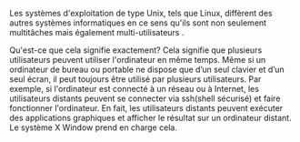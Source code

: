 Les systèmes d'exploitation de type Unix, tels que Linux, diffèrent des autres systèmes informatiques en ce sens qu'ils sont non seulement multitâches mais également multi-utilisateurs .

Qu'est-ce que cela signifie exactement? Cela signifie que plusieurs utilisateurs peuvent utiliser l'ordinateur en même temps. Même si un ordinateur de bureau ou portable ne dispose que d’un seul clavier et d’un seul écran, il peut toujours être utilisé par plusieurs utilisateurs. Par exemple, si l'ordinateur est connecté à un réseau ou à Internet, les utilisateurs distants peuvent se connecter via ssh(shell sécurisé) et faire fonctionner l'ordinateur. En fait, les utilisateurs distants peuvent exécuter des applications graphiques et afficher le résultat sur un ordinateur distant. Le système X Window prend en charge cela.


